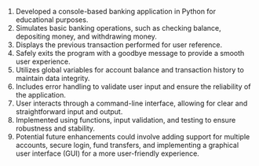 1. Developed a console-based banking application in Python for educational purposes.
2. Simulates basic banking operations, such as checking balance, depositing money, and withdrawing money.
3. Displays the previous transaction performed for user reference.
4. Safely exits the program with a goodbye message to provide a smooth user experience.
5. Utilizes global variables for account balance and transaction history to maintain data integrity.
6. Includes error handling to validate user input and ensure the reliability of the application.
7. User interacts through a command-line interface, allowing for clear and straightforward input and output.
8. Implemented using functions, input validation, and testing to ensure robustness and stability.
9. Potential future enhancements could involve adding support for multiple accounts, secure login, fund transfers, and implementing a graphical user interface (GUI) for a more user-friendly experience.
